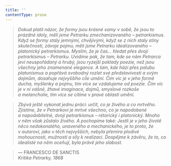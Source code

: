 ```yaml
---
title: ''
contentType: prose
---
```


<section>

> 

> 

> 

> _Dokud platil názor, že formy jsou krásné samy v sobě, že jsou to prázdné idoly, měli jsme Petrarku zmechanizovaného – petrar­kismus. Když se formy staly jemnými, chvějivými, když se z nich staly stíny skutečnosti, závoje pojmu, měli jsme Petrarku idealizovaného – platonický petrarkismus. Myslím, že je čas… hledat přes dvojí petrarkismus – Petrarku. Uvidíme pak, že tam, kde se nám Petrarca jeví neuspořádaný a hrubý, jsou ryzejší poklady poezie, než jsou všechny jeho znamenané elegance. A tam, kde hází přes palubu platonismus a popřává svobodný rozlet své představivosti a svým dojmům, dosahuje nejvyššího cíle umění. Čím víc je v jeho formě ducha, myšlenky a pojmu, tím více se vzdalujeme od poezie. Čím víc je v ní vášně, žhavé imaginace, dojmů, smyslové rozkoše a melancholie, tím více se cítíme v pravé oblasti umění._

> _Zbývá ještě vykonat jednu práci: určit, co je živého a co mrtvé­ho. Zjistíme, že v Petrarkovi je mrtvé všechno, co je napodobené a napodobitelné, dvojí petrarkismus – rétorický i platonický. Mnoho v něm však zůstalo živého. A pochopíme také: Jestli je v jeho životě něco nedokonalého, unaveného a mechanického, je to proto, že v autorovi, jako v těch nejvyšších, nebyla přemíra plodivé mohoucnosti, mužnosti a síly k realizaci. Dospějme k závěru, že to, co idealisté na něm oceňují, byla právě jeho slabost._

> — FRANCESCO DE SANCTIS  
> _Kritika Petrarky, 1868_

</section>
